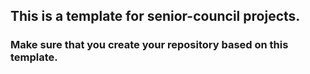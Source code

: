 ## This is a template for senior-council projects.
### Make sure that you create your repository based on this template.